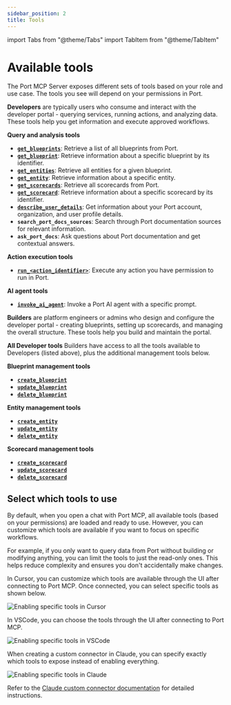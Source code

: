 ```yaml
---
sidebar_position: 2
title: Tools
---
```


import Tabs from "@theme/Tabs"
import TabItem from "@theme/TabItem"

# Available tools

The Port MCP Server exposes different sets of tools based on your role and use case. The tools you see will depend on your permissions in Port.

<Tabs groupId="user-role" queryString>
<TabItem value="developer" label="Developer">

**Developers** are typically users who consume and interact with the developer portal - querying services, running actions, and analyzing data. These tools help you get information and execute approved workflows.

**Query and analysis tools**
- **[`get_blueprints`](/api-reference/get-all-blueprints)**: Retrieve a list of all blueprints from Port.
- **[`get_blueprint`](/api-reference/get-a-blueprint)**: Retrieve information about a specific blueprint by its identifier.
- **[`get_entities`](/api-reference/get-all-entities-of-a-blueprint)**: Retrieve all entities for a given blueprint.
- **[`get_entity`](/api-reference/get-an-entity)**: Retrieve information about a specific entity.
- **[`get_scorecards`](/api-reference/get-all-scorecards)**: Retrieve all scorecards from Port.
- **[`get_scorecard`](/api-reference/get-a-scorecard)**: Retrieve information about a specific scorecard by its identifier.
- **[`describe_user_details`](/api-reference/get-organization-details)**: Get information about your Port account, organization, and user profile details.
- **`search_port_docs_sources`**: Search through Port documentation sources for relevant information.
- **`ask_port_docs`**: Ask questions about Port documentation and get contextual answers.

**Action execution tools**
- **[`run_<action_identifier>`](/api-reference/execute-a-self-service-action)**: Execute any action you have permission to run in Port.

**AI agent tools**
- **[`invoke_ai_agent`](/api-reference/invoke-an-agent)**: Invoke a Port AI agent with a specific prompt.

</TabItem>
<TabItem value="builder" label="Builder">

**Builders** are platform engineers or admins who design and configure the developer portal - creating blueprints, setting up scorecards, and managing the overall structure. These tools help you build and maintain the portal.

**All Developer tools**
Builders have access to all the tools available to Developers (listed above), plus the additional management tools below.

**Blueprint management tools**
- **[`create_blueprint`](/api-reference/create-a-blueprint)**
- **[`update_blueprint`](/api-reference/update-a-blueprint)**
- **[`delete_blueprint`](/api-reference/delete-a-blueprint)**

**Entity management tools**
- **[`create_entity`](/api-reference/create-an-entity)**
- **[`update_entity`](/api-reference/update-an-entity)**
- **[`delete_entity`](/api-reference/delete-an-entity)**

**Scorecard management tools**
- **[`create_scorecard`](/api-reference/create-a-scorecard)**
- **[`update_scorecard`](/api-reference/change-scorecards)**
- **[`delete_scorecard`](/api-reference/delete-a-scorecard)**

</TabItem>
</Tabs>

## Select which tools to use

By default, when you open a chat with Port MCP, all available tools (based on your permissions) are loaded and ready to use. However, you can customize which tools are available if you want to focus on specific workflows.

For example, if you only want to query data from Port without building or modifying anything, you can limit the tools to just the read-only ones. This helps reduce complexity and ensures you don't accidentally make changes.

<Tabs groupId="tool-selection" queryString>
<TabItem value="cursor" label="Cursor">

In Cursor, you can customize which tools are available through the UI after connecting to Port MCP. Once connected, you can select specific tools as shown below.

![Enabling specific tools in Cursor](/img/ai-agents/MCPCursorEnableTools.png)

</TabItem>
<TabItem value="vscode" label="VSCode">

In VSCode, you can choose the tools through the UI after connecting to Port MCP.

![Enabling specific tools in VSCode](/img/ai-agents/MCPVSCodeEnableTools.png)

</TabItem>
<TabItem value="claude" label="Claude">

When creating a custom connector in Claude, you can specify exactly which tools to expose instead of enabling everything.

![Enabling specific tools in Claude](/img/ai-agents/MCPClaudeEnableTools.png)

Refer to the [Claude custom connector documentation](https://support.anthropic.com/en/articles/11175166-getting-started-with-custom-connectors-using-remote-mcp) for detailed instructions.

</TabItem>
</Tabs>
